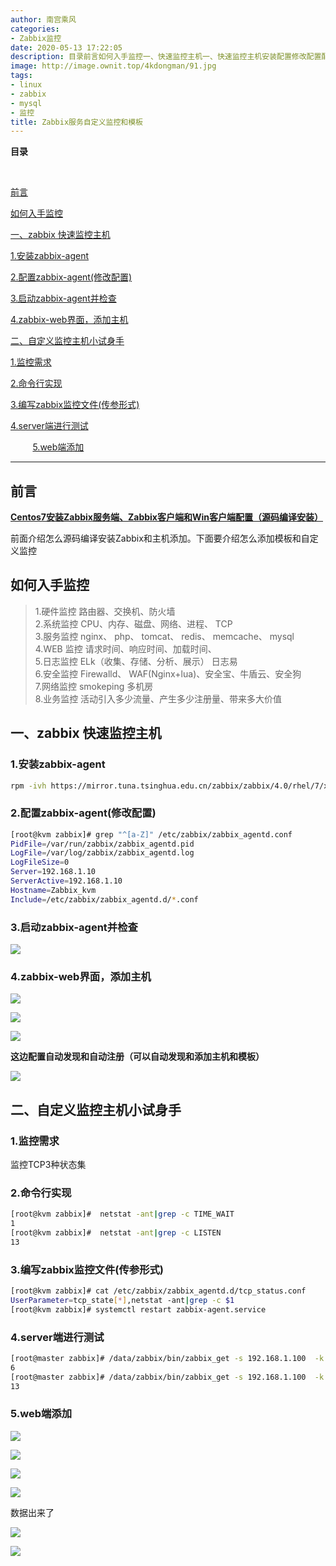 ```yaml
---
author: 南宫乘风
categories:
- Zabbix监控
date: 2020-05-13 17:22:05
description: 目录前言如何入手监控一、快速监控主机一、快速监控主机安装配置修改配置配置修改配置启动并检查界面，添加主机二、自定义监控主机小试身手监控需求命令行实现编写监控文件传参形式编写监控文件传参形式端进行测试端。。。。。。。
image: http://image.ownit.top/4kdongman/91.jpg
tags:
- linux
- zabbix
- mysql
- 监控
title: Zabbix服务自定义监控和模板
---
```


<!--more-->

**目录**

 

[前言](#%E5%89%8D%E8%A8%80)

[如何入手监控](#%E5%A6%82%E4%BD%95%E5%85%A5%E6%89%8B%E7%9B%91%E6%8E%A7)

[一、zabbix 快速监控主机](<#一、zabbix 快速监控主机>)

[1.安装zabbix-agent](#1.%E5%AE%89%E8%A3%85zabbix-agent)

[2.配置zabbix-agent\(修改配置\)](<#2.配置zabbix-agent(修改配置)>)

[3.启动zabbix-agent并检查](#3.%E5%90%AF%E5%8A%A8zabbix-agent%E5%B9%B6%E6%A3%80%E6%9F%A5)

[4.zabbix-web界面，添加主机](#4.zabbix-web%E7%95%8C%E9%9D%A2%EF%BC%8C%E6%B7%BB%E5%8A%A0%E4%B8%BB%E6%9C%BA)

[二、自定义监控主机小试身手](#%E4%BA%8C%E3%80%81%E8%87%AA%E5%AE%9A%E4%B9%89%E7%9B%91%E6%8E%A7%E4%B8%BB%E6%9C%BA%E5%B0%8F%E8%AF%95%E8%BA%AB%E6%89%8B)

[1.监控需求](#1.%E7%9B%91%E6%8E%A7%E9%9C%80%E6%B1%82)

[2.命令行实现](#2.%E5%91%BD%E4%BB%A4%E8%A1%8C%E5%AE%9E%E7%8E%B0)

[3.编写zabbix监控文件\(传参形式\)](<#3.编写zabbix监控文件(传参形式)>)

[4.server端进行测试](#4.server%E7%AB%AF%E8%BF%9B%E8%A1%8C%E6%B5%8B%E8%AF%95)

         [5.web端添加](#5.web%E7%AB%AF%E6%B7%BB%E5%8A%A0)

---

## 前言

**[Centos7安装Zabbix服务端、Zabbix客户端和Win客户端配置（源码编译安装）](https://blog.csdn.net/heian_99/article/details/106023595)**

前面介绍怎么源码编译安装Zabbix和主机添加。下面要介绍怎么添加模板和自定义监控

## 如何入手监控

> 1.硬件监控 路由器、交换机、防火墙  
> 2.系统监控 CPU、内存、磁盘、网络、进程、 TCP  
> 3.服务监控 nginx、 php、 tomcat、 redis、 memcache、 mysql  
> 4.WEB 监控 请求时间、响应时间、加载时间、  
> 5.日志监控 ELk（收集、存储、分析、展示） 日志易  
> 6.安全监控 Firewalld、 WAF\(Nginx+lua\)、安全宝、牛盾云、安全狗  
> 7.网络监控 smokeping 多机房  
> 8.业务监控 活动引入多少流量、产生多少注册量、带来多大价值

## 一、zabbix 快速监控主机

### **1.安装zabbix-agent**

```bash
rpm -ivh https://mirror.tuna.tsinghua.edu.cn/zabbix/zabbix/4.0/rhel/7/x86_64/zabbix-agent-4.0.4-1.el7.x86_64.rpm
```

### **2.配置zabbix-agent\(修改配置\)**

```bash
[root@kvm zabbix]# grep "^[a-Z]" /etc/zabbix/zabbix_agentd.conf
PidFile=/var/run/zabbix/zabbix_agentd.pid
LogFile=/var/log/zabbix/zabbix_agentd.log
LogFileSize=0
Server=192.168.1.10
ServerActive=192.168.1.10
Hostname=Zabbix_kvm
Include=/etc/zabbix/zabbix_agentd.d/*.conf
```

### **3.启动zabbix-agent并检查**

![](http://image.ownit.top/csdn/20200513165443770.png)

### **4.zabbix-web界面，添加主机**

![](http://image.ownit.top/csdn/20200513165608707.png)

![](http://image.ownit.top/csdn/20200513165718476.png)

![](http://image.ownit.top/csdn/2020051316595198.png)

**这边配置自动发现和自动注册（可以自动发现和添加主机和模板）**

![](http://image.ownit.top/csdn/20200513170035522.png)

## 二、自定义监控主机小试身手

### 1.监控需求

监控TCP3种状态集

### 2.命令行实现

```bash
[root@kvm zabbix]#  netstat -ant|grep -c TIME_WAIT
1
[root@kvm zabbix]#  netstat -ant|grep -c LISTEN
13
```

### 3.编写zabbix监控文件\(传参形式\)

```bash
[root@kvm zabbix]# cat /etc/zabbix/zabbix_agentd.d/tcp_status.conf
UserParameter=tcp_state[*],netstat -ant|grep -c $1
[root@kvm zabbix]# systemctl restart zabbix-agent.service 
```

### 4.server端进行测试

```bash
[root@master zabbix]# /data/zabbix/bin/zabbix_get -s 192.168.1.100  -k tcp_state[TIME_WAIT]
6
[root@master zabbix]# /data/zabbix/bin/zabbix_get -s 192.168.1.100  -k tcp_state[LISTEN]
13
```

### 5.web端添加

![](http://image.ownit.top/csdn/20200513171340178.png)

![](http://image.ownit.top/csdn/20200513171350962.png)

![](http://image.ownit.top/csdn/20200513171406244.png)

![](http://image.ownit.top/csdn/20200513171440577.png)

数据出来了

![](http://image.ownit.top/csdn/20200513171552382.png)

![](http://image.ownit.top/csdn/20200513171924500.png)